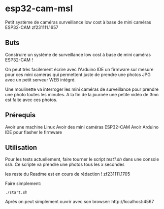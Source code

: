 # esp32-cam-msl
Petit système de caméras surveillance low cost à base de mini caméras ESP32-CAM
zf231111.1657

## Buts
Construire un système de surveillance low cost à base de mini caméras ESP32-CAM !

On peut très facilement écrire avec l'Arduino IDE un firmware sur mesure pour ces mini caméras qui permettent juste de prendre une photos JPG avec un petit serveur WEB intégré.

Une moulinette va interroger les mini caméras de surveillance pour prendre une photo toutes les minutes. A la fin de la journée une petite vidéo de 3mn est faite avec ces photos.


## Prérequis
Avoir une machine Linux
Avoir des mini caméras ESP32-CAM
Avoir Arduino IDE pour flasher le firmware


## Utilisation
Pour les tests actuellement, faire tourner le script *test1.sh* dans une console ssh. Ce scripte va prendre une photos tous les x secondes





les reste du Readme est en cours de rédaction ! zf231111.1705





Faire simplement:
  ```
  ./start.sh
  ```

Après on peut simplement ouvrir avec son browser:
http://localhost:4567


